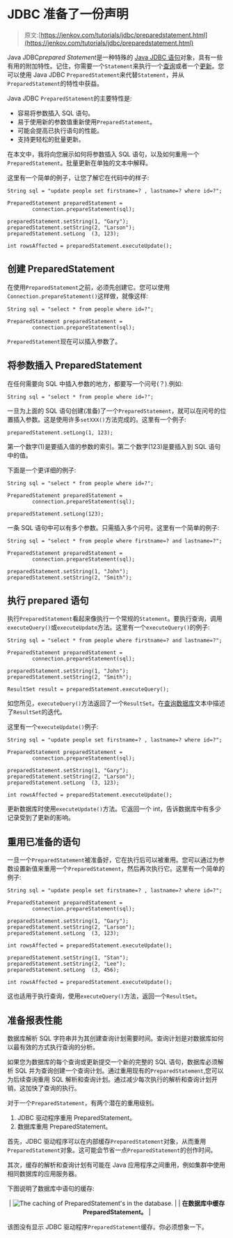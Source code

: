 # JDBC 准备了一份声明

> 原文:[https://jenkov.com/tutorials/jdbc/preparedstatement.html](https://jenkov.com/tutorials/jdbc/preparedstatement.html)

Java JDBC*prepared Statement*是一种特殊的 [Java JDBC 语句](statement.html)对象，具有一些有用的附加特性。记住，你需要一个`Statement`来执行一个[查询](query.html)或者一个[更新](update.html)。您可以使用 Java JDBC `PreparedStatement`来代替`Statement`，并从`PreparedStatement`的特性中获益。

Java JDBC `PreparedStatement`的主要特性是:

*   容易将参数插入 SQL 语句。
*   易于使用新的参数值重新使用`PreparedStatement`。
*   可能会提高已执行语句的性能。
*   支持更轻松的批量更新。

在本文中，我将向您展示如何将参数插入 SQL 语句，以及如何重用一个`PreparedStatement`。批量更新在单独的文本中解释。

这里有一个简单的例子，让您了解它在代码中的样子:

```
String sql = "update people set firstname=? , lastname=? where id=?";

PreparedStatement preparedStatement =
        connection.prepareStatement(sql);

preparedStatement.setString(1, "Gary");
preparedStatement.setString(2, "Larson");
preparedStatement.setLong  (3, 123);

int rowsAffected = preparedStatement.executeUpdate();

```

## 创建 PreparedStatement

在使用`PreparedStatement`之前，必须先创建它。您可以使用`Connection.prepareStatement()`这样做，就像这样:

```
String sql = "select * from people where id=?";

PreparedStatement preparedStatement =
        connection.prepareStatement(sql);

```

`PreparedStatement`现在可以插入参数了。

## 将参数插入 PreparedStatement

在任何需要向 SQL 中插入参数的地方，都要写一个问号(？).例如:

```
String sql = "select * from people where id=?";

```

一旦为上面的 SQL 语句创建(准备)了一个`PreparedStatement`，就可以在问号的位置插入参数。这是使用许多`setXXX()`方法完成的。这里有一个例子:

```
preparedStatement.setLong(1, 123);

```

第一个数字(1)是要插入值的参数的索引。第二个数字(123)是要插入到 SQL 语句中的值。

下面是一个更详细的例子:

```
String sql = "select * from people where id=?";

PreparedStatement preparedStatement =
        connection.prepareStatement(sql);

preparedStatement.setLong(123);

```

一条 SQL 语句中可以有多个参数。只需插入多个问号。这里有一个简单的例子:

```
String sql = "select * from people where firstname=? and lastname=?";

PreparedStatement preparedStatement =
        connection.prepareStatement(sql);

preparedStatement.setString(1, "John");
preparedStatement.setString(2, "Smith");

```

## 执行 prepared 语句

执行`PreparedStatement`看起来像执行一个常规的`Statement`。要执行查询，调用`executeQuery()`或`executeUpdate`方法。这里有一个`executeQuery()`的例子:

```
String sql = "select * from people where firstname=? and lastname=?";

PreparedStatement preparedStatement =
        connection.prepareStatement(sql);

preparedStatement.setString(1, "John");
preparedStatement.setString(2, "Smith");

ResultSet result = preparedStatement.executeQuery();

```

如您所见，`executeQuery()`方法返回了一个`ResultSet`。在[查询数据库](query.html)文本中描述了`ResultSet`的迭代。

这里有一个`executeUpdate()`例子:

```
String sql = "update people set firstname=? , lastname=? where id=?";

PreparedStatement preparedStatement =
        connection.prepareStatement(sql);

preparedStatement.setString(1, "Gary");
preparedStatement.setString(2, "Larson");
preparedStatement.setLong  (3, 123);

int rowsAffected = preparedStatement.executeUpdate();

```

更新数据库时使用`executeUpdate()`方法。它返回一个 int，告诉数据库中有多少记录受到了更新的影响。

## 重用已准备的语句

一旦一个`PreparedStatement`被准备好，它在执行后可以被重用。您可以通过为参数设置新值来重用一个`PreparedStatement`，然后再次执行它。这里有一个简单的例子:

```
String sql = "update people set firstname=? , lastname=? where id=?";

PreparedStatement preparedStatement =
        connection.prepareStatement(sql);

preparedStatement.setString(1, "Gary");
preparedStatement.setString(2, "Larson");
preparedStatement.setLong  (3, 123);

int rowsAffected = preparedStatement.executeUpdate();

preparedStatement.setString(1, "Stan");
preparedStatement.setString(2, "Lee");
preparedStatement.setLong  (3, 456);

int rowsAffected = preparedStatement.executeUpdate();

```

这也适用于执行查询，使用`executeQuery()`方法，返回一个`ResultSet`。

## 准备报表性能

数据库解析 SQL 字符串并为其创建查询计划需要时间。查询计划是对数据库如何以最有效的方式执行查询的分析。

如果您为数据库的每个查询或更新提交一个新的完整的 SQL 语句，数据库必须解析 SQL 并为查询创建一个查询计划。通过重用现有的`PreparedStatement`,您可以为后续查询重用 SQL 解析和查询计划。通过减少每次执行的解析和查询计划开销，这加快了查询的执行。

对于一个`PreparedStatement`，有两个潜在的重用级别。

1.  JDBC 驱动程序重用 PreparedStatement。
2.  数据库重用 PreparedStatement。

首先，JDBC 驱动程序可以在内部缓存`PreparedStatement`对象，从而重用`PreparedStatement`对象。这可能会节省一点`PreparedStatement`的创作时间。

其次，缓存的解析和查询计划有可能在 Java 应用程序之间重用，例如集群中使用相同数据库的应用服务器。

下图说明了数据库中语句的缓存:

<center>

| ![The caching of PreparedStatement's in the database.](../Images/b50d452670d10e1f7eac2d9f49ac5c78.png) |
| **在数据库中缓存 PreparedStatement。** |

</center>

该图没有显示 JDBC 驱动程序`PreparedStatement`缓存。你必须想象一下。